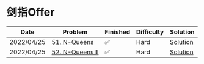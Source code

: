 # 剑指Offer
| Date       | Problem                                                       | Finished | Difficulty | Solution                                       |
|------------|---------------------------------------------------------------|----------|------------|------------------------------------------------|
| 2022/04/25 | [51. N-Queens](https://leetcode.com/problems/n-queens/)       | ✅        | Hard       | [Solution](./src/orderbyasc/SolveNQueens.java) |
| 2022/04/25 | [52. N-Queens II](https://leetcode.com/problems/n-queens-ii/) | ✅        | Hard       | [Solution](./src/orderbyasc/TotalNQueens.java) |
